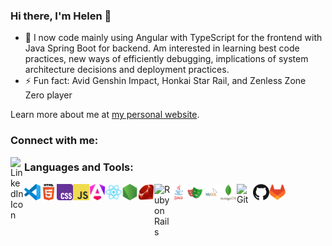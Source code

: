 ### Hi there, I'm Helen 👋

- 🌱 I now code mainly using Angular with TypeScript for the frontend with Java Spring Boot for backend. Am interested in learning best code practices, new ways of efficiently debugging, implications of system architecture decisions and deployment practices.
- ⚡ Fun fact: Avid Genshin Impact, Honkai Star Rail, and Zenless Zone Zero player
  

Learn more about me at [my personal website](https://helen-tan.github.io/portfolio-site/).

### Connect with me:

<a href="https://www.linkedin.com/in/helen-tan-mz/" target="blank">
  <img align="left" src="https://cdn.jsdelivr.net/npm/simple-icons@3.0.1/icons/linkedin.svg" alt="LinkedIn Icon" width="22px" />
</a>


### Languages and Tools:

<img align="left" alt="Visual Studio Code" title="Visual Studio Code" width="26px" src="https://raw.githubusercontent.com/github/explore/80688e429a7d4ef2fca1e82350fe8e3517d3494d/topics/visual-studio-code/visual-studio-code.png" />
<img align="left" alt="HTML5" title="HTML5" width="26px" src="https://raw.githubusercontent.com/github/explore/80688e429a7d4ef2fca1e82350fe8e3517d3494d/topics/html/html.png" />
<img align="left" alt="CSS3" title="CSS3" width="26px" src="https://raw.githubusercontent.com/github/explore/80688e429a7d4ef2fca1e82350fe8e3517d3494d/topics/css/css.png" />
<img align="left" alt="JavaScript" title="JavaScript" width="26px" src="https://raw.githubusercontent.com/github/explore/80688e429a7d4ef2fca1e82350fe8e3517d3494d/topics/javascript/javascript.png" />
<img align="left" alt="Angular" title="Angular" width="26px" src="https://github.com/devicons/devicon/blob/master/icons/angular/angular-original.svg" />
<img align="left" alt="React" title="React" width="26px" src="https://raw.githubusercontent.com/devicons/devicon/master/icons/react/react-original.svg" />
<img align="left" alt="NodeJS" title="NodeJS" width="26px" src="https://github.com/devicons/devicon/blob/master/icons/nodejs/nodejs-original.svg" />
<img align="left" alt="Ruby" title="Ruby" width="26px" src="https://github.com/devicons/devicon/blob/master/icons/ruby/ruby-original.svg" />
<img align="left" alt="Ruby on Rails" title="Ruby on Rails" width="26px" src="https://raw.githubusercontent.com/dereknguyen269/dereknguyen269/master/images/rails.png" />
<img align="left" alt="Java" title="Java" width="26px" src="https://github.com/devicons/devicon/blob/master/icons/java/java-original-wordmark.svg" />
<img align="left" alt="Playwright" title="Playwright" width="27px" src="https://github.com/devicons/devicon/blob/master/icons/playwright/playwright-original.svg" />
<img align="left" alt="MySQL" title="MySQL" width="26px" src="https://raw.githubusercontent.com/github/explore/80688e429a7d4ef2fca1e82350fe8e3517d3494d/topics/mysql/mysql.png" />
<img align="left" alt="MongoDB" title="MongoDB" width="27px" src="https://github.com/devicons/devicon/blob/master/icons/mongodb/mongodb-original-wordmark.svg" />
<img align="left" alt="Git" title="Git" width="26px" src="https://git-scm.com/images/logos/downloads/Git-Icon-1788C.png" />
<img align="left" alt="GitHub" title="GitHub" width="26px" src="https://raw.githubusercontent.com/github/explore/78df643247d429f6cc873026c0622819ad797942/topics/github/github.png" />
<img align="left" alt="GitLab" title="GitLab" width="26px" src="https://github.com/devicons/devicon/blob/master/icons/gitlab/gitlab-original.svg" />



